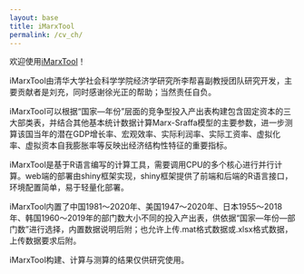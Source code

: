 ```yaml
---
layout: base
title: iMarxTool
permalink: /cv_ch/
---
```


欢迎使用[iMarxTool](http://39.98.141.84:3838/iMarxTool/)！

iMarxTool由清华大学社会科学学院经济学研究所李帮喜副教授团队研究开发，主要贡献者是刘充，同时感谢徐光正的帮助；当然责任自负。

iMarxTool可以根据“国家—年份”层面的竞争型投入产出表构建包含固定资本的三大部类表，并结合其他基本统计数据计算Marx-Sraffa模型的主要参数，进一步测算该国当年的潜在GDP增长率、宏观效率、实际利润率、实际工资率、虚拟化率、虚拟资本自我膨胀率等反映出经济结构性特征的重要指标。

iMarxTool是基于R语言编写的计算工具，需要调用CPU的多个核心进行并行计算。web端的部署由shiny框架实现，shiny框架提供了前端和后端的R语言接口，环境配置简单，易于轻量化部署。

iMarxTool内置了中国1981～2020年、美国1947～2020年、日本1955～2018年、韩国1960～2019年的部门数大小不同的投入产出表，供依据“国家—年份—部门数”进行选择，内置数据说明后附；也允许上传.mat格式数据或.xlsx格式数据，上传数据要求后附。

iMarxTool构建、计算与测算的结果仅供研究使用。
